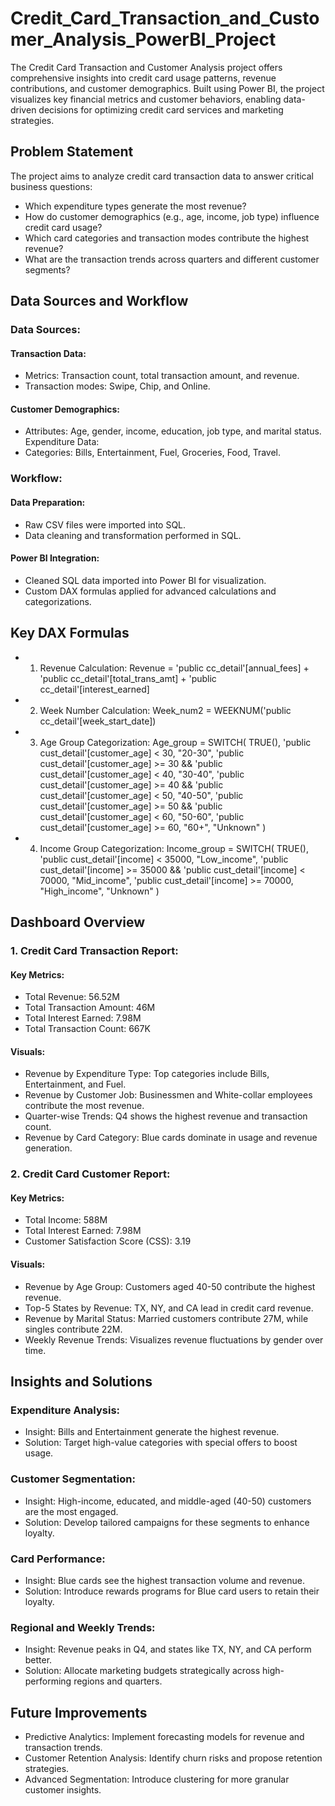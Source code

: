 # Credit_Card_Transaction_and_Customer_Analysis_PowerBI_Project
The Credit Card Transaction and Customer Analysis project offers comprehensive insights into credit card usage patterns, revenue contributions, and customer demographics. Built using Power BI, the project visualizes key financial metrics and customer behaviors, enabling data-driven decisions for optimizing credit card services and marketing strategies.

## Problem Statement
The project aims to analyze credit card transaction data to answer critical business questions:
- Which expenditure types generate the most revenue?
- How do customer demographics (e.g., age, income, job type) influence credit card usage?
- Which card categories and transaction modes contribute the highest revenue?
- What are the transaction trends across quarters and different customer segments?

## Data Sources and Workflow
### Data Sources:
#### Transaction Data:
- Metrics: Transaction count, total transaction amount, and revenue.
- Transaction modes: Swipe, Chip, and Online.
#### Customer Demographics:
- Attributes: Age, gender, income, education, job type, and marital status.
Expenditure Data:
- Categories: Bills, Entertainment, Fuel, Groceries, Food, Travel.
  
### Workflow:
#### Data Preparation:
- Raw CSV files were imported into SQL.
- Data cleaning and transformation performed in SQL.
#### Power BI Integration:
- Cleaned SQL data imported into Power BI for visualization.
- Custom DAX formulas applied for advanced calculations and categorizations.
  
## Key DAX Formulas
- 1. Revenue Calculation:
Revenue = 'public cc_detail'[annual_fees] + 
          'public cc_detail'[total_trans_amt] + 
          'public cc_detail'[interest_earned]
  
- 2. Week Number Calculation:
Week_num2 = WEEKNUM('public cc_detail'[week_start_date])

- 3. Age Group Categorization:
Age_group = SWITCH(
    TRUE(),
    'public cust_detail'[customer_age] < 30, "20-30",
    'public cust_detail'[customer_age] >= 30 && 'public cust_detail'[customer_age] < 40, "30-40",
    'public cust_detail'[customer_age] >= 40 && 'public cust_detail'[customer_age] < 50, "40-50",
    'public cust_detail'[customer_age] >= 50 && 'public cust_detail'[customer_age] < 60, "50-60",
    'public cust_detail'[customer_age] >= 60, "60+",
    "Unknown"
)

- 4. Income Group Categorization:
Income_group = SWITCH(
    TRUE(),
    'public cust_detail'[income] < 35000, "Low_income",
    'public cust_detail'[income] >= 35000 && 'public cust_detail'[income] < 70000, "Mid_income",
    'public cust_detail'[income] >= 70000, "High_income",
    "Unknown"
)

## Dashboard Overview
### 1. Credit Card Transaction Report:
#### Key Metrics:
- Total Revenue: 56.52M
- Total Transaction Amount: 46M
- Total Interest Earned: 7.98M
- Total Transaction Count: 667K
  
#### Visuals:
- Revenue by Expenditure Type: Top categories include Bills, Entertainment, and Fuel.
- Revenue by Customer Job: Businessmen and White-collar employees contribute the most revenue.
- Quarter-wise Trends: Q4 shows the highest revenue and transaction count.
- Revenue by Card Category: Blue cards dominate in usage and revenue generation.
  
### 2. Credit Card Customer Report:
#### Key Metrics:
- Total Income: 588M
- Total Interest Earned: 7.98M
- Customer Satisfaction Score (CSS): 3.19

#### Visuals:
- Revenue by Age Group: Customers aged 40-50 contribute the highest revenue.
- Top-5 States by Revenue: TX, NY, and CA lead in credit card revenue.
- Revenue by Marital Status: Married customers contribute 27M, while singles contribute 22M.
- Weekly Revenue Trends: Visualizes revenue fluctuations by gender over time.
  
## Insights and Solutions
### Expenditure Analysis:
- Insight: Bills and Entertainment generate the highest revenue.
- Solution: Target high-value categories with special offers to boost usage.

### Customer Segmentation:
- Insight: High-income, educated, and middle-aged (40-50) customers are the most engaged.
- Solution: Develop tailored campaigns for these segments to enhance loyalty.

### Card Performance:
- Insight: Blue cards see the highest transaction volume and revenue.
- Solution: Introduce rewards programs for Blue card users to retain their loyalty.
  
### Regional and Weekly Trends:
- Insight: Revenue peaks in Q4, and states like TX, NY, and CA perform better.
- Solution: Allocate marketing budgets strategically across high-performing regions and quarters.
  
## Future Improvements
- Predictive Analytics: Implement forecasting models for revenue and transaction trends.
- Customer Retention Analysis: Identify churn risks and propose retention strategies.
- Advanced Segmentation: Introduce clustering for more granular customer insights.
